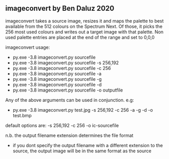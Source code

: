 imageconvert by Ben Daluz 2020
------------------------------

imageconvert takes a source image, resizes it and maps the palette to best available from the 512 colours on the Spectrum Next. Of those, it picks the 256 most used colours and writes out a target image with that palette. Non used palette entries are placed at the end of the range and set to 0,0,0

imageconvert usage:

- py.exe -3.8 imageconvert.py sourcefile
- py.exe -3.8 imageconvert.py sourcefile -s 256,192
- py.exe -3.8 imageconvert.py sourcefile -c 256
- py.exe -3.8 imageconvert.py sourcefile -a
- py.exe -3.8 imageconvert.py sourcefile -g
- py.exe -3.8 imageconvert.py sourcefile -d
- py.exe -3.8 imageconvert.py sourcefile -o outputfile

Any of the above arguments can be used in conjunction. e.g:

- py.exe -3.8 imageconvert.py test.jpg -s 256,192 -c 256 -a -g -d -o test.bmp

default options are: -s 256,192 -c 256 -o ic-sourcefile
     
n.b. the output filename extension determines the file format
- if you dont specify the output filename with a different extension to the
  source, the output image will be in the same format as the source
